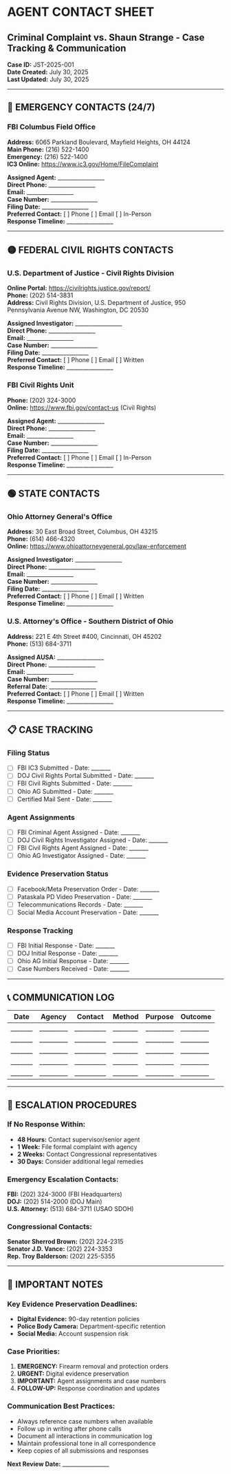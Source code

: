 # AGENT CONTACT SHEET
## Criminal Complaint vs. Shaun Strange - Case Tracking & Communication

**Case ID:** JST-2025-001  
**Date Created:** July 30, 2025  
**Last Updated:** July 30, 2025

---

## 🔴 EMERGENCY CONTACTS (24/7)

### FBI Columbus Field Office
**Address:** 6065 Parkland Boulevard, Mayfield Heights, OH 44124  
**Main Phone:** (216) 522-1400  
**Emergency:** (216) 522-1400  
**IC3 Online:** https://www.ic3.gov/Home/FileComplaint  

**Assigned Agent:** _________________  
**Direct Phone:** _________________  
**Email:** _________________  
**Case Number:** _________________  
**Filing Date:** _________________  
**Preferred Contact:** [ ] Phone [ ] Email [ ] In-Person  
**Response Timeline:** _________________  

---

## 🟡 FEDERAL CIVIL RIGHTS CONTACTS

### U.S. Department of Justice - Civil Rights Division
**Online Portal:** https://civilrights.justice.gov/report/  
**Phone:** (202) 514-3831  
**Address:** Civil Rights Division, U.S. Department of Justice, 950 Pennsylvania Avenue NW, Washington, DC 20530  

**Assigned Investigator:** _________________  
**Direct Phone:** _________________  
**Email:** _________________  
**Case Number:** _________________  
**Filing Date:** _________________  
**Preferred Contact:** [ ] Phone [ ] Email [ ] Written  
**Response Timeline:** _________________  

### FBI Civil Rights Unit
**Phone:** (202) 324-3000  
**Online:** https://www.fbi.gov/contact-us (Civil Rights)  

**Assigned Agent:** _________________  
**Direct Phone:** _________________  
**Email:** _________________  
**Case Number:** _________________  
**Filing Date:** _________________  
**Preferred Contact:** [ ] Phone [ ] Email [ ] In-Person  
**Response Timeline:** _________________  

---

## 🟢 STATE CONTACTS

### Ohio Attorney General's Office
**Address:** 30 East Broad Street, Columbus, OH 43215  
**Phone:** (614) 466-4320  
**Online:** https://www.ohioattorneygeneral.gov/law-enforcement  

**Assigned Investigator:** _________________  
**Direct Phone:** _________________  
**Email:** _________________  
**Case Number:** _________________  
**Filing Date:** _________________  
**Preferred Contact:** [ ] Phone [ ] Email [ ] Written  
**Response Timeline:** _________________  

### U.S. Attorney's Office - Southern District of Ohio
**Address:** 221 E 4th Street #400, Cincinnati, OH 45202  
**Phone:** (513) 684-3711  

**Assigned AUSA:** _________________  
**Direct Phone:** _________________  
**Email:** _________________  
**Case Number:** _________________  
**Referral Date:** _________________  
**Preferred Contact:** [ ] Phone [ ] Email [ ] Written  
**Response Timeline:** _________________  

---

## 📋 CASE TRACKING

### Filing Status
- [ ] FBI IC3 Submitted - Date: _______
- [ ] DOJ Civil Rights Portal Submitted - Date: _______
- [ ] FBI Civil Rights Submitted - Date: _______
- [ ] Ohio AG Submitted - Date: _______
- [ ] Certified Mail Sent - Date: _______

### Agent Assignments
- [ ] FBI Criminal Agent Assigned - Date: _______
- [ ] DOJ Civil Rights Investigator Assigned - Date: _______
- [ ] FBI Civil Rights Agent Assigned - Date: _______
- [ ] Ohio AG Investigator Assigned - Date: _______

### Evidence Preservation Status
- [ ] Facebook/Meta Preservation Order - Date: _______
- [ ] Pataskala PD Video Preservation - Date: _______
- [ ] Telecommunications Records - Date: _______
- [ ] Social Media Account Preservation - Date: _______

### Response Tracking
- [ ] FBI Initial Response - Date: _______
- [ ] DOJ Initial Response - Date: _______
- [ ] Ohio AG Initial Response - Date: _______
- [ ] Case Numbers Received - Date: _______

---

## 📞 COMMUNICATION LOG

| **Date** | **Agency** | **Contact** | **Method** | **Purpose** | **Outcome** |
|----------|------------|-------------|------------|-------------|-------------|
| _______ | _________ | __________ | ________ | _________ | _________ |
| _______ | _________ | __________ | ________ | _________ | _________ |
| _______ | _________ | __________ | ________ | _________ | _________ |
| _______ | _________ | __________ | ________ | _________ | _________ |
| _______ | _________ | __________ | ________ | _________ | _________ |

---

## 🚨 ESCALATION PROCEDURES

### If No Response Within:
- **48 Hours:** Contact supervisor/senior agent
- **1 Week:** File formal complaint with agency
- **2 Weeks:** Contact Congressional representatives
- **30 Days:** Consider additional legal remedies

### Emergency Escalation Contacts:
**FBI:** (202) 324-3000 (FBI Headquarters)  
**DOJ:** (202) 514-2000 (DOJ Main)  
**U.S. Attorney:** (513) 684-3711 (USAO SDOH)  

### Congressional Contacts:
**Senator Sherrod Brown:** (202) 224-2315  
**Senator J.D. Vance:** (202) 224-3353  
**Rep. Troy Balderson:** (202) 225-5355  

---

## 📝 IMPORTANT NOTES

### Key Evidence Preservation Deadlines:
- **Digital Evidence:** 90-day retention policies
- **Police Body Camera:** Department-specific retention
- **Social Media:** Account suspension risk

### Case Priorities:
1. **EMERGENCY:** Firearm removal and protection orders
2. **URGENT:** Digital evidence preservation
3. **IMPORTANT:** Agent assignments and case numbers
4. **FOLLOW-UP:** Response coordination and updates

### Communication Best Practices:
- Always reference case numbers when available
- Follow up in writing after phone calls
- Document all interactions in communication log
- Maintain professional tone in all correspondence
- Keep copies of all submissions and responses

**Next Review Date:** _________________